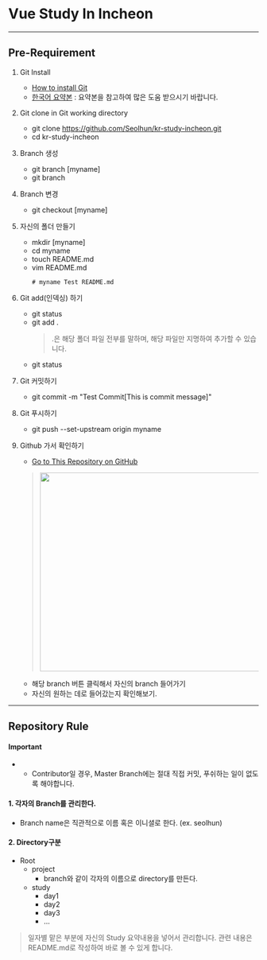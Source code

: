 # Vue Study In Incheon
---
## Pre-Requirement
1. Git Install
	- [How to install Git](https://git-scm.com/book/en/v2/Getting-Started-Installing-Git)
	- [한국어 요약본](https://rogerdudler.github.io/git-guide/index.ko.html) : 요약본을 참고하여 많은 도움 받으시기 바랍니다.
2. Git clone in Git working directory
	- git clone https://github.com/Seolhun/kr-study-incheon.git
	- cd kr-study-incheon

3. Branch 생성
	- git branch [myname]
	- git branch

4. Branch 변경
	- git checkout [myname]

5. 자신의 폴더 만들기
	- mkdir [myname] 
	- cd myname
	- touch README.md
	- vim README.md
      ```
      # myname Test README.md
      ```
6. Git add(인덱싱) 하기
	- git status
	- git add .
		> .은 해당 폴더 파일 전부를 말하며, 해당 파일만 지명하여 추가할 수 있습니다.
	- git status

7. Git 커밋하기
	- git commit -m "Test Commit[This is commit message]"

8. Git 푸시하기
	- git push --set-upstream origin myname

9. Github 가서 확인하기
	- [Go to This Repository on GitHub](https://github.com/Seolhun/kr-study-incheon.git)
	> <img width="900" height="400" src="readme-image/github-test.png"/>

	- 해당 branch 버튼 클릭해서 자신의 branch 들어가기
	- 자신의 원하는 데로 들어갔는지 확인해보기. 

---
## Repository Rule
#### Important 
- - Contributor일 경우, Master Branch에는 절대 직접 커밋, 푸쉬하는 일이 없도록 해야합니다.


#### 1. 각자의 Branch를 관리한다.
- Branch name은 직관적으로 이름 혹은 이니셜로 한다. (ex. seolhun)

#### 2. Directory구분
- Root
	- project
		- branch와 같이 각자의 이름으로 directory를 만든다.
	- study
		- day1
        - day2
      	- day3
      	- ...
> 일자별 맡은 부분에 자신의 Study 요약내용을 넣어서 관리합니다. 관련 내용은 README.md로 작성하여 바로 볼 수 있게 합니다.


